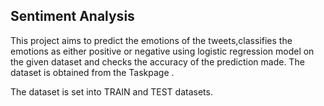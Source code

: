 
Sentiment Analysis 
--------------------------------------------------------------------
This project aims to predict the emotions of the tweets,classifies the emotions as either positive or negative using logistic regression model on the given dataset and checks the accuracy of the prediction made. The dataset is obtained from the Taskpage .

The dataset is set  into TRAIN and TEST datasets.
